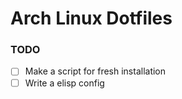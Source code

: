 # Arch Linux Dotfiles 




### TODO
- [ ] Make a script for fresh installation
- [ ] Write a elisp config

